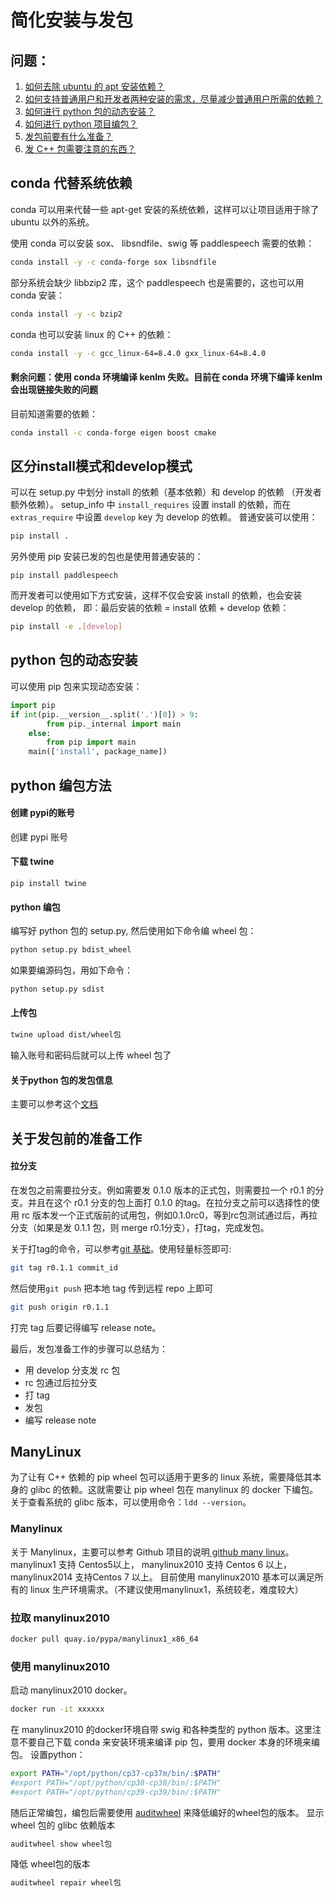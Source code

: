 # 简化安装与发包

## 问题：

1. [如何去除 ubuntu 的 apt 安装依赖？](#conda-代替系统依赖)
2. [如何支持普通用户和开发者两种安装的需求，尽量减少普通用户所需的依赖？](#区分install模式和develop模式)
3. [如何进行 python 包的动态安装？](#python-包的动态安装)
4. [如何进行 python 项目编包？](#python-编包方法)
5. [发包前要有什么准备？](#关于发包前的准备工作)
6. [发 C++ 包需要注意的东西？](#manylinux)


## conda 代替系统依赖

conda 可以用来代替一些 apt-get 安装的系统依赖，这样可以让项目适用于除了 ubuntu 以外的系统。

使用 conda 可以安装 sox、 libsndfile、swig 等 paddlespeech 需要的依赖：

```bash
conda install -y -c conda-forge sox libsndfile
```

部分系统会缺少 libbzip2 库，这个 paddlespeech 也是需要的，这也可以用 conda 安装：

```bash
conda install -y -c bzip2
```

conda 也可以安装 linux 的 C++ 的依赖：

```bash
conda install -y -c gcc_linux-64=8.4.0 gxx_linux-64=8.4.0
```

#### 剩余问题：使用 conda 环境编译 kenlm 失败。目前在 conda 环境下编译 kenlm 会出现链接失败的问题

目前知道需要的依赖：

```bash
conda install -c conda-forge eigen boost cmake
```

## 区分install模式和develop模式

可以在 setup.py 中划分 install 的依赖（基本依赖）和 develop 的依赖 （开发者额外依赖）。 setup_info 中 `install_requires` 设置 install 的依赖，而在 `extras_require` 中设置 `develop` key 为 develop 的依赖。
普通安装可以使用：

```bash
pip install . 
```

另外使用 pip 安装已发的包也是使用普通安装的：

```
pip install paddlespeech
```

而开发者可以使用如下方式安装，这样不仅会安装 install 的依赖，也会安装 develop 的依赖， 即：最后安装的依赖 = install 依赖 + develop 依赖：

```bash
pip install -e .[develop]
```

## python 包的动态安装

可以使用 pip 包来实现动态安装：

```python
import pip
if int(pip.__version__.split('.')[0]) > 9:
        from pip._internal import main
    else:
        from pip import main
    main(['install', package_name])
```

## python 编包方法

#### 创建 pypi的账号

创建 pypi 账号

#### 下载 twine

```
pip install twine
```

#### python 编包

编写好 python 包的 setup.py, 然后使用如下命令编 wheel 包：

```bash
python setup.py bdist_wheel
```

如果要编源码包，用如下命令：

```bash
python setup.py sdist
```

#### 上传包

```bash
twine upload dist/wheel包
```

输入账号和密码后就可以上传 wheel 包了

#### 关于python 包的发包信息

主要可以参考这个[文档](https://packaging.python.org/en/latest/guides/distributing-packages-using-setuptools/?highlight=find_packages)


## 关于发包前的准备工作

#### 拉分支
在发包之前需要拉分支。例如需要发 0.1.0 版本的正式包，则需要拉一个 r0.1 的分支。并且在这个 r0.1 分支的包上面打 0.1.0 的tag。在拉分支之前可以选择性的使用 rc 版本发一个正式版前的试用包，例如0.1.0rc0，等到rc包测试通过后，再拉分支（如果是发 0.1.1 包，则 merge r0.1分支），打tag，完成发包。

关于打tag的命令，可以参考[git 基础](https://git-scm.com/book/zh/v2/Git-%E5%9F%BA%E7%A1%80-%E6%89%93%E6%A0%87%E7%AD%BE)。使用轻量标签即可:
```bash
git tag r0.1.1 commit_id
```
然后使用`git push` 把本地 tag 传到远程 repo 上即可 
```bash
git push origin r0.1.1
```
打完 tag 后要记得编写 release note。

最后，发包准备工作的步骤可以总结为：  
- 用 develop 分支发 rc 包
- rc 包通过后拉分支
- 打 tag
- 发包
- 编写 release note



## ManyLinux

为了让有 C++ 依赖的 pip wheel 包可以适用于更多的 linux 系统，需要降低其本身的 glibc 的依赖。这就需要让 pip wheel 包在 manylinux 的 docker 下编包。关于查看系统的 glibc 版本，可以使用命令：`ldd --version`。

### Manylinux

关于 Manylinux，主要可以参考 Github 项目的说明[ github many linux](https://github.com/pypa/manylinux)。
manylinux1 支持 Centos5以上， manylinux2010 支持 Centos 6 以上，manylinux2014 支持Centos 7 以上。
目前使用 manylinux2010 基本可以满足所有的 linux 生产环境需求。（不建议使用manylinux1，系统较老，难度较大）

### 拉取 manylinux2010

```bash
docker pull quay.io/pypa/manylinux1_x86_64
```

### 使用 manylinux2010

启动 manylinux2010 docker。

```bash
docker run -it xxxxxx
```

在 manylinux2010 的docker环境自带 swig 和各种类型的 python 版本。这里注意不要自己下载 conda 来安装环境来编译 pip 包，要用 docker 本身的环境来编包。
设置python：

```bash
export PATH="/opt/python/cp37-cp37m/bin/:$PATH"
#export PATH="/opt/python/cp38-cp38/bin/:$PATH"
#export PATH="/opt/python/cp39-cp39/bin/:$PATH"
```

随后正常编包，编包后需要使用 [auditwheel](https://github.com/pypa/auditwheel) 来降低编好的wheel包的版本。
显示 wheel 包的 glibc 依赖版本

```bash
auditwheel show wheel包
```

降低 wheel包的版本

```bash
auditwheel repair wheel包
```
